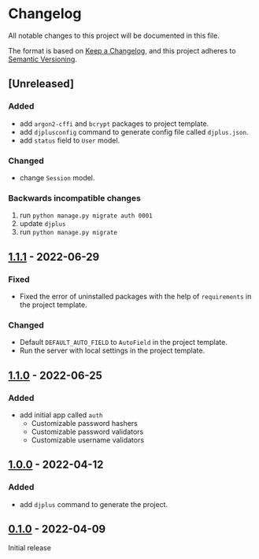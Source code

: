 # Changelog
All notable changes to this project will be documented in this file.

The format is based on [Keep a Changelog](https://keepachangelog.com/en/1.0.0/),
and this project adheres to [Semantic Versioning](https://semver.org/spec/v2.0.0.html).

## [Unreleased]
### Added
- add `argon2-cffi` and `bcrypt` packages to project template.
- add `djplusconfig` command to generate config file called `djplus.json`.
- add `status` field to `User` model.
### Changed
- change `Session` model.
### Backwards incompatible changes
1. run `python manage.py migrate auth 0001`
2. update `djplus`
3. run `python manage.py migrate`

## [1.1.1] - 2022-06-29
### Fixed
- Fixed the error of uninstalled packages with the help of `requirements` in the project template.
### Changed
- Default `DEFAULT_AUTO_FIELD` to `AutoField` in the project template.
- Run the server with local settings in the project template.

## [1.1.0] - 2022-06-25
### Added
- add initial app called `auth`
    - Customizable password hashers
    - Customizable password validators
    - Customizable username validators

## [1.0.0] - 2022-04-12
### Added
- add `djplus` command to generate the project.

## [0.1.0] - 2022-04-09
Initial release

[1.1.1]: https://github.com/githashem/djplus/compare/v1.1.0...v1.1.1
[1.1.0]: https://github.com/githashem/djplus/compare/v1.0.0...v1.1.0
[1.0.0]: https://github.com/githashem/djplus/compare/v0.1.0...v1.0.0
[0.1.0]: https://github.com/githashem/djplus/releases/tag/v0.1.0
